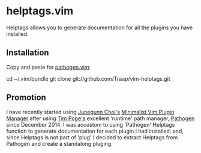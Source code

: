 # helptags.vim
Helptags allows you to generate documentation for all the plugins you 
have installed.

## Installation
Copy and paste for [pathogen.vim](https://github.com/tpope/vim-pathogen):

cd ~/.vim/bundle
git clone git://github.com/Traap/vim-helptags.git

## Promotion
I have recently started using [Junegunn Choi's](https://github.com/junegunn)
[Minimalist Vim Plugin Manager](http://github.com/junegunn/vim-plug) after using
[Tim Pope's](http://github.com/tpope) excellent 'runtime' path manager,
[Pathogen](http://githbu.com/tpope/vim-pathogen) since December 2014. I was
accustom to using 'Pathogen' Helptags function to generate documentation for
each plugin I had installed; and, since Helptags is not part of 'plug' I decided
to extract Helptags from Pathogen and create a standalong pluging.

